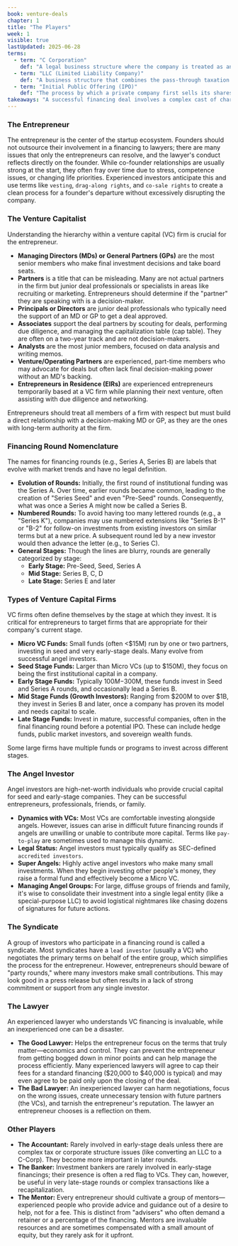 ```yaml
---
book: venture-deals
chapter: 1
title: "The Players"
week: 1
visible: true
lastUpdated: 2025-06-28
terms:
  - term: "C Corporation"
    def: "A legal business structure where the company is treated as an entity separate from its owners. This is the standard structure required by virtually all venture capitalists for investment, as it allows for the clean issuance of stock to investors and employees."
  - term: "LLC (Limited Liability Company)"
    def: "A business structure that combines the pass-through taxation of a sole proprietorship or partnership with the limited liability of a corporation. Startups sometimes form as LLCs but must convert to a C Corporation before they can accept venture capital funding."
  - term: "Initial Public Offering (IPO)"
    def: "The process by which a private company first sells its shares of stock to the public, thus becoming a publicly-traded company. An IPO is a major 'exit' event for a startup, allowing founders and early investors like VCs to liquidate their ownership and realize returns on their investment."
takeaways: "A successful financing deal involves a complex cast of characters beyond just the entrepreneur and the venture capitalist. Understanding the roles, motivations, and hierarchies of each player—from different types of investors and lawyers to mentors—is critical for navigating the process effectively and avoiding common pitfalls. This knowledge of identifying key decision-makers and managing relationships is a vital skill in any business context, not just fundraising."
---
```


### The Entrepreneur
The entrepreneur is the center of the startup ecosystem. Founders should not outsource their involvement in a financing to lawyers; there are many issues that only the entrepreneurs can resolve, and the lawyer's conduct reflects directly on the founder. While co-founder relationships are usually strong at the start, they often fray over time due to stress, competence issues, or changing life priorities. Experienced investors anticipate this and use terms like `vesting`, `drag-along rights`, and `co-sale rights` to create a clean process for a founder's departure without excessively disrupting the company.

### The Venture Capitalist
Understanding the hierarchy within a venture capital (VC) firm is crucial for the entrepreneur.

* **Managing Directors (MDs) or General Partners (GPs)** are the most senior members who make final investment decisions and take board seats.
* **Partners** is a title that can be misleading. Many are not actual partners in the firm but junior deal professionals or specialists in areas like recruiting or marketing. Entrepreneurs should determine if the "partner" they are speaking with is a decision-maker.
* **Principals or Directors** are junior deal professionals who typically need the support of an MD or GP to get a deal approved.
* **Associates** support the deal partners by scouting for deals, performing due diligence, and managing the capitalization table (cap table). They are often on a two-year track and are not decision-makers.
* **Analysts** are the most junior members, focused on data analysis and writing memos.
* **Venture/Operating Partners** are experienced, part-time members who may advocate for deals but often lack final decision-making power without an MD's backing.
* **Entrepreneurs in Residence (EIRs)** are experienced entrepreneurs temporarily based at a VC firm while planning their next venture, often assisting with due diligence and networking.

Entrepreneurs should treat all members of a firm with respect but must build a direct relationship with a decision-making MD or GP, as they are the ones with long-term authority at the firm.

### Financing Round Nomenclature
The names for financing rounds (e.g., Series A, Series B) are labels that evolve with market trends and have no legal definition.

* **Evolution of Rounds:** Initially, the first round of institutional funding was the Series A. Over time, earlier rounds became common, leading to the creation of "Series Seed" and even "Pre-Seed" rounds. Consequently, what was once a Series A might now be called a Series B.
* **Numbered Rounds:** To avoid having too many lettered rounds (e.g., a "Series K"), companies may use numbered extensions like "Series B-1" or "B-2" for follow-on investments from existing investors on similar terms but at a new price. A subsequent round led by a new investor would then advance the letter (e.g., to Series C).
* **General Stages:** Though the lines are blurry, rounds are generally categorized by stage:
    * **Early Stage:** Pre-Seed, Seed, Series A
    * **Mid Stage:** Series B, C, D
    * **Late Stage:** Series E and later

### Types of Venture Capital Firms
VC firms often define themselves by the stage at which they invest. It is critical for entrepreneurs to target firms that are appropriate for their company's current stage.

* **Micro VC Funds:** Small funds (often <$15M) run by one or two partners, investing in seed and very early-stage deals. Many evolve from successful angel investors.
* **Seed Stage Funds:** Larger than Micro VCs (up to $150M), they focus on being the first institutional capital in a company.
* **Early Stage Funds:** Typically $100M-$300M, these funds invest in Seed and Series A rounds, and occasionally lead a Series B.
* **Mid Stage Funds (Growth Investors):** Ranging from $200M to over $1B, they invest in Series B and later, once a company has proven its model and needs capital to scale.
* **Late Stage Funds:** Invest in mature, successful companies, often in the final financing round before a potential IPO. These can include hedge funds, public market investors, and sovereign wealth funds.

Some large firms have multiple funds or programs to invest across different stages.

### The Angel Investor
Angel investors are high-net-worth individuals who provide crucial capital for seed and early-stage companies. They can be successful entrepreneurs, professionals, friends, or family.

* **Dynamics with VCs:** Most VCs are comfortable investing alongside angels. However, issues can arise in difficult future financing rounds if angels are unwilling or unable to contribute more capital. Terms like `pay-to-play` are sometimes used to manage this dynamic.
* **Legal Status:** Angel investors must typically qualify as SEC-defined `accredited investors`.
* **Super Angels:** Highly active angel investors who make many small investments. When they begin investing other people's money, they raise a formal fund and effectively become a Micro VC.
* **Managing Angel Groups:** For large, diffuse groups of friends and family, it's wise to consolidate their investment into a single legal entity (like a special-purpose LLC) to avoid logistical nightmares like chasing dozens of signatures for future actions.

### The Syndicate
A group of investors who participate in a financing round is called a syndicate. Most syndicates have a `lead investor` (usually a VC) who negotiates the primary terms on behalf of the entire group, which simplifies the process for the entrepreneur. However, entrepreneurs should beware of "party rounds," where many investors make small contributions. This may look good in a press release but often results in a lack of strong commitment or support from any single investor.

### The Lawyer
An experienced lawyer who understands VC financing is invaluable, while an inexperienced one can be a disaster.

* **The Good Lawyer:** Helps the entrepreneur focus on the terms that truly matter—economics and control. They can prevent the entrepreneur from getting bogged down in minor points and can help manage the process efficiently. Many experienced lawyers will agree to cap their fees for a standard financing ($20,000 to $40,000 is typical) and may even agree to be paid only upon the closing of the deal.
* **The Bad Lawyer:** An inexperienced lawyer can harm negotiations, focus on the wrong issues, create unnecessary tension with future partners (the VCs), and tarnish the entrepreneur's reputation. The lawyer an entrepreneur chooses is a reflection on them.

### Other Players
* **The Accountant:** Rarely involved in early-stage deals unless there are complex tax or corporate structure issues (like converting an LLC to a C-Corp). They become more important in later rounds.
* **The Banker:** Investment bankers are rarely involved in early-stage financings; their presence is often a red flag to VCs. They can, however, be useful in very late-stage rounds or complex transactions like a recapitalization.
* **The Mentor:** Every entrepreneur should cultivate a group of mentors—experienced people who provide advice and guidance out of a desire to help, not for a fee. This is distinct from "advisers" who often demand a retainer or a percentage of the financing. Mentors are invaluable resources and are sometimes compensated with a small amount of equity, but they rarely ask for it upfront.